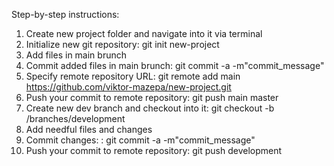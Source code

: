 Step-by-step instructions:
1. Create new project folder and navigate into it via terminal
2. Initialize new git repository: git init new-project
3. Add files in main brunch 
4. Commit added files in main brunch: git commit -a -m"commit_message"
5. Specify remote repository URL: git remote add main https://github.com/viktor-mazepa/new-project.git
6. Push your commit to remote repository: git push main master
7. Create new dev branch and checkout into it: git checkout -b /branches/development
8. Add needful files and changes
9. Commit changes: : git commit -a -m"commit_message"
10. Push your commit to remote repository: git push development